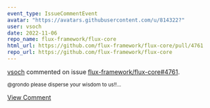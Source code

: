 ```yaml
---
event_type: IssueCommentEvent
avatar: "https://avatars.githubusercontent.com/u/814322?"
user: vsoch
date: 2022-11-06
repo_name: flux-framework/flux-core
html_url: https://github.com/flux-framework/flux-core/pull/4761
repo_url: https://github.com/flux-framework/flux-core
---
```


<a href='https://github.com/vsoch' target='_blank'>vsoch</a> commented on issue <a href='https://github.com/flux-framework/flux-core/pull/4761' target='_blank'>flux-framework/flux-core#4761</a>.

<small>@grondo please disperse your wisdom to us!!...</small>

<a href='https://github.com/flux-framework/flux-core/pull/4761' target='_blank'>View Comment</a>